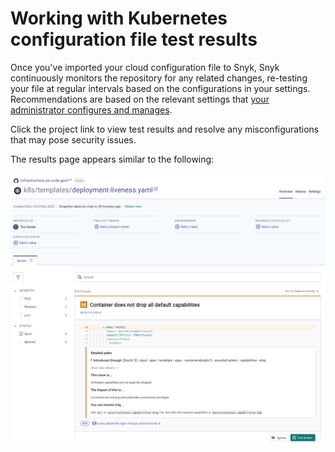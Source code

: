 # Working with Kubernetes configuration file test results

Once you've imported your cloud configuration file to Snyk, Snyk continuously monitors the repository for any related changes, re-testing your file at regular intervals based on the configurations in your settings. Recommendations are based on the relevant settings that [your administrator configures and manages](https://docs.snyk.io/user-docs/snyk-infrastructure-as-code/scan-kubernetes-configuration-files/configure-integration-for-security-issues-in-kubernetes-configuration-files).

Click the project link to view test results and resolve any misconfigurations that may pose security issues.

The results page appears similar to the following:

![](<../../../../.gitbook/assets/image (15) (2).png>)
